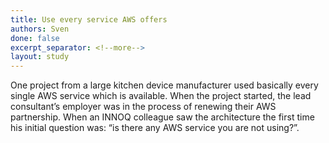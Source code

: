 ```yaml
---
title: Use every service AWS offers
authors: Sven
done: false
excerpt_separator: <!--more-->
layout: study
---
```

One project from a large kitchen device manufacturer used basically every single AWS service which is available.<!--more--> When the project started, the lead consultant’s employer was in the process of renewing their AWS partnership. When an INNOQ colleague saw the architecture the first time his initial question was: “is there any AWS service you are not using?”.
